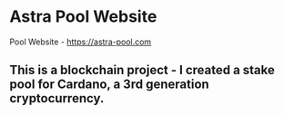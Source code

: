 # Astra Pool Website
Pool Website - https://astra-pool.com

## This is a blockchain project - I created a stake pool for Cardano, a 3rd generation cryptocurrency.



